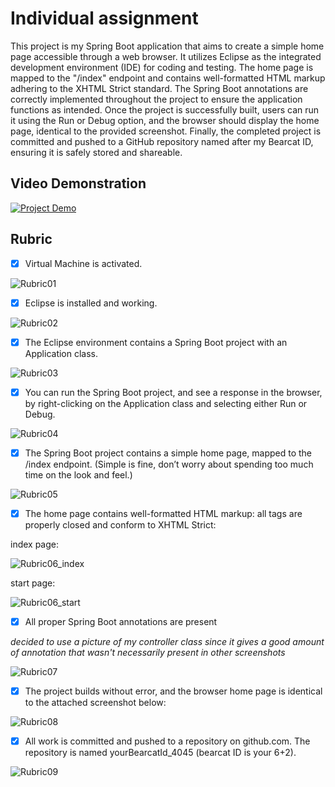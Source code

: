 # Individual assignment
This project is my Spring Boot application that aims to create a simple home page accessible through a web browser. It utilizes Eclipse as the integrated development environment (IDE) for coding and testing. The home page is mapped to the "/index" endpoint and contains well-formatted HTML markup adhering to the XHTML Strict standard. The Spring Boot annotations are correctly implemented throughout the project to ensure the application functions as intended. Once the project is successfully built, users can run it using the Run or Debug option, and the browser should display the home page, identical to the provided screenshot. Finally, the completed project is committed and pushed to a GitHub repository named after my Bearcat ID, ensuring it is safely stored and shareable.

## Video Demonstration
[![Project Demo](photos/Rubric09.png)](https://youtu.be/-ckXOkwbSx0)

## Rubric
- [x] Virtual Machine is activated.

![Rubric01](photos/Rubric01.png)

- [x] Eclipse is installed and working.
      
![Rubric02](photos/Rubric02.png)

- [x] The Eclipse environment contains a Spring Boot project with an Application class.

![Rubric03](photos/Rubric03.png)

- [x] You can run the Spring Boot project, and see a response in the browser, by right-clicking on the
Application class and selecting either Run or Debug.

![Rubric04](photos/Rubric04.png)

- [x] The Spring Boot project contains a simple home page, mapped to the /index endpoint. (Simple is fine,
don’t worry about spending too much time on the look and feel.) 

![Rubric05](photos/Rubric05.png)

- [x] The home page contains well-formatted HTML markup: all tags are properly closed and conform to
XHTML Strict: 

index page:

![Rubric06_index](photos/Rubric06_index.png)

start page:

![Rubric06_start](photos/Rubric06_start.png)

- [x] All proper Spring Boot annotations are present 

*decided to use a picture of my controller class since it gives a good amount of annotation that wasn't necessarily present in other screenshots*

![Rubric07](photos/Rubric07.png)

- [x] The project builds without error, and the browser home page is identical to the attached screenshot
below: 

![Rubric08](photos/Rubric08.png)

- [x] All work is committed and pushed to a repository on github.com. The repository is named
yourBearcatId_4045 (bearcat ID is your 6+2). 

![Rubric09](photos/Rubric09.png)


